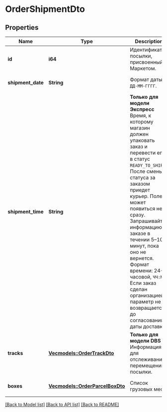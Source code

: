 # OrderShipmentDto

## Properties
Name | Type | Description | Notes
------------ | ------------- | ------------- | -------------
**id** | **i64** | Идентификатор посылки, присвоенный Маркетом. | [optional] [default to None]
**shipment_date** | **String** | Формат даты: `ДД-ММ-ГГГГ`.  | [optional] [default to None]
**shipment_time** | **String** | **Только для модели Экспресс**  Время, к которому магазин должен упаковать заказ и перевести его в статус `READY_TO_SHIP`. После смены статуса за заказом приедет курьер.  Поле может появиться не сразу. Запрашивайте информацию о заказе в течении 5–10 минут, пока оно не вернется.  Формат времени: 24-часовой, `ЧЧ:ММ`.  Если заказ сделан организацией, параметр не возвращается до согласования даты доставки.  | [optional] [default to None]
**tracks** | [**Vec<models::OrderTrackDto>**](OrderTrackDTO.md) | **Только для модели DBS**  Информация для отслеживания перемещений посылки.  | [optional] [default to None]
**boxes** | [**Vec<models::OrderParcelBoxDto>**](OrderParcelBoxDTO.md) | Список грузовых мест. | [optional] [default to None]

[[Back to Model list]](../README.md#documentation-for-models) [[Back to API list]](../README.md#documentation-for-api-endpoints) [[Back to README]](../README.md)


